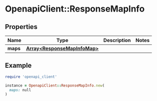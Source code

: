 # OpenapiClient::ResponseMapInfo

## Properties

| Name | Type | Description | Notes |
| ---- | ---- | ----------- | ----- |
| **maps** | [**Array&lt;ResponseMapInfoMap&gt;**](ResponseMapInfoMap.md) |  |  |

## Example

```ruby
require 'openapi_client'

instance = OpenapiClient::ResponseMapInfo.new(
  maps: null
)
```

